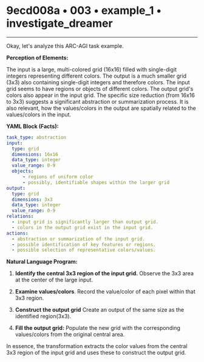 # 9ecd008a • 003 • example_1 • investigate_dreamer

---
Okay, let's analyze this ARC-AGI task example.

**Perception of Elements:**

The input is a large, multi-colored grid (16x16) filled with single-digit integers representing different colors. The output is a much smaller grid (3x3) also containing single-digit integers and therefore colors. The input grid seems to have regions or objects of different colors. The output grid's colors also appear in the input grid. The specific size reduction (from 16x16 to 3x3) suggests a significant abstraction or summarization process. It is also relevant, how the values/colors in the output are spatially related to the values/colors in the input.

**YAML Block (Facts):**



```yaml
task_type: abstraction
input:
  type: grid
  dimensions: 16x16
  data_type: integer
  value_range: 0-9
  objects:
      - regions of uniform color
      - possibly, identifiable shapes within the larger grid
output:
  type: grid
  dimensions: 3x3
  data_type: integer
  value_range: 0-9
relations:
  - input grid is significantly larger than output grid.
  - colors in the output grid exist in the input grid.
actions:
  - abstraction or summarization of the input grid.
  - possible identification of key features or regions.
  - possible selection of representative colors/values.

```



**Natural Language Program:**

1.  **Identify the central 3x3 region of the input grid.** Observe the 3x3 area at the center of the large input.

2.  **Examine values/colors**. Record the value/color of each pixel within that 3x3 region.
3. **Construct the output grid** Create an output of the same size as the identified region(3x3).
4.  **Fill the output grid:** Populate the new grid with the corresponding values/colors from the original central area.

In essence, the transformation extracts the color values from the central 3x3 region of the input grid and uses these to construct the output grid.

